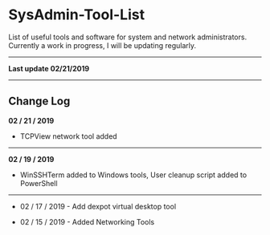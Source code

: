 # SysAdmin-Tool-List
List of useful tools and software for system and network administrators. Currently a work in progress, I will be updating regularly.  



----

**Last update 02/21/2019**

----

## Change Log

**02 / 21 / 2019** 

* TCPView network tool added
---

**02 / 19 / 2019** 

* WinSSHTerm added to Windows tools, User cleanup script added to PowerShell

----

* 02 / 17 / 2019 - Add dexpot virtual desktop tool

* 02 / 15 / 2019 - Added Networking Tools 

